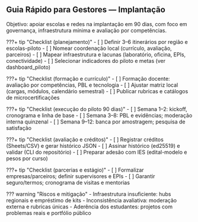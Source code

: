 ## Guia Rápido para Gestores — Implantação

Objetivo: apoiar escolas e redes na implantação em 90 dias, com foco em governança, infraestrutura mínima e avaliação por competências.

???+ tip "Checklist (planejamento)"
    - [ ] Definir 3–6 itinerários por região e escolas-piloto
    - [ ] Nomear coordenação local (currículo, avaliação, parceiros)
    - [ ] Mapear infraestrutura e lacunas (laboratório, oficina, EPIs, conectividade)
    - [ ] Selecionar indicadores do piloto e metas (ver dashboard_piloto)

???+ tip "Checklist (formação e currículo)"
    - [ ] Formação docente: avaliação por competências, PBL e tecnologia
    - [ ] Ajustar matriz local (cargas, módulos, calendário semestral)
    - [ ] Publicar rubricas e catálogos de microcertificações

???+ tip "Checklist (execução do piloto 90 dias)"
    - [ ] Semana 1–2: kickoff, cronograma e linha de base
    - [ ] Semana 3–8: PBL e evidências; moderação interna quinzenal
    - [ ] Semana 9–12: banca por amostragem; pesquisa de satisfação

???+ tip "Checklist (avaliação e créditos)"
    - [ ] Registrar créditos (Sheets/CSV) e gerar histórico JSON
    - [ ] Assinar histórico (ed25519) e validar (CLI do repositório)
    - [ ] Preparar adesão com IES (edital-modelo e pesos por curso)

???+ tip "Checklist (parcerias e estágio)"
    - [ ] Formalizar empresas/parceiros; definir supervisores e EPIs
    - [ ] Garantir seguro/termos; cronograma de visitas e mentorias

??? warning "Riscos e mitigação"
    - Infraestrutura insuficiente: hubs regionais e empréstimo de kits
    - Inconsistência avaliativa: moderação externa e rubricas únicas
    - Aderência dos estudantes: projetos com problemas reais e portfólio público


